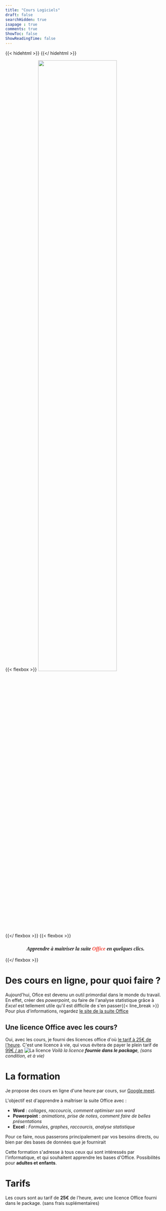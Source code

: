 ```yaml
---
title: "Cours Logiciels"
draft: false
searchHidden: true
isapage : true
comments: true
ShowToc: false
ShowReadingTime: false
---
```

{{< hidehtml >}}
    <link href="https://fonts.googleapis.com/css?family=Raleway&amp;display=swap" rel="stylesheet">
    <link href="https://fonts.googleapis.com/css2?family=Josefin+Sans:ital,wght@1,300&amp;display=swap" rel="stylesheet">
    <style>
        article h3, article h2, article h1{
            font-family : Josefin Sans;
        }
    </style>
{{</ hidehtml >}}

{{< flexbox >}}
    <img src="/logiciels.png" style="width : 70%">  
{{</ flexbox >}}
{{< flexbox >}}
    <h3 style="font-style : italic; font-family : Raleway; text-align : center">Apprendre à maitriser la suite <span style="color: #f44336;">Office</span> en quelques clics. </h3>
{{</ flexbox >}}

# Des cours en ligne, pour quoi faire ?
Aujourd'hui, Ofice est devenu un outil primordial dans le monde du travail. En effet, créer des *powerpoint*, ou faire de l'analyse statistique grâce à *Excel* est tellement utile qu'il est difficile de s'en passer{{< line_break >}}
Pour plus d'informations, regardez [le site de la suite Office](https://www.office.com/)

## Une licence Office avec les cours?

Oui, avec les cours, je fourni des licences office d'où [le tarif à 25€ de l'heure](#tarifs). C'est une licence à vie, qui vous évitera de payer le plein tarif de [99€ / an](https://www.microsoft.com/fr-fr/microsoft-365/buy/compare-all-microsoft-365-products?&activetab=tab:primaryr1)
![La licence](/Liscence.png)
*Voilà la licence **fournie dans le package**, (sans condition, et à vie)*


# La formation

Je propose des cours en ligne d'une heure par cours, sur [Google meet](https://meet.google.com/).

L'objectif est d'apprendre à maîtriser la suite Office avec :
- **Word** : *collages*, *raccourcis*, *comment optimiser son word*
- **Powerpoint** : *animations*, *prise de notes*, *comment faire de belles présentations*
- **Excel** : *Formules*, *graphes*, *raccourcis*, *analyse statistique*


Pour ce faire, nous passerons principalement par vos besoins directs, ou bien par des bases de données que je fournirait


Cette formation s'adresse à tous ceux qui sont intéressés par l'informatique, et qui souhaitent apprendre les bases d'Office. Possibilités pour **adultes et enfants**.

# Tarifs
Les cours sont au tarif de **25€** de l'heure, avec une licence Office fourni dans le package. (sans frais suplémentaires)